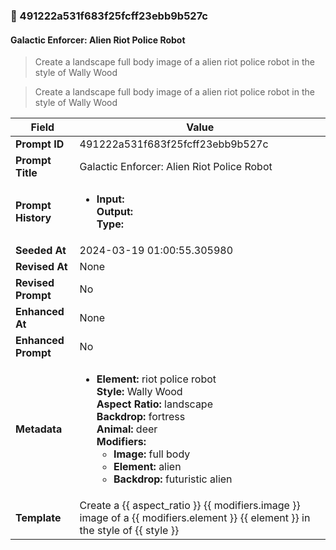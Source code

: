 

### 📜 491222a531f683f25fcff23ebb9b527c

#### Galactic Enforcer: Alien Riot Police Robot

> Create a landscape full body image of a alien riot police robot in the style of Wally Wood

> Create a landscape full body image of a alien riot police robot in the style of Wally Wood

| Field          | Value                                                                                                                                                                      |
|----------------|----------------------------------------------------------------------------------------------------------------------------------------------------------------------------|
| **Prompt ID**  | 491222a531f683f25fcff23ebb9b527c                                                                                                                                                            |
| **Prompt Title**  | Galactic Enforcer: Alien Riot Police Robot                                                                                                                                                            |
| **Prompt History** | <ul><li>**Input:**  <br> **Output:**  <br> **Type:** </li></ul> |
| **Seeded At** | 2024-03-19 01:00:55.305980                                                                                                                                                   |
| **Revised At** | None                                                                                                                                                   |
| **Revised Prompt** | No                                                                                                                                                                      |
| **Enhanced At** | None                                                                                                                                                  |
| **Enhanced Prompt** | No                                                                                                                                                                    |
| **Metadata**   | <ul><li>**Element:** riot police robot <br> **Style:** Wally Wood <br> **Aspect Ratio:** landscape <br> **Backdrop:** fortress <br> **Animal:** deer <br> **Modifiers:**<ul><li>**Image:** full body</li><li>**Element:** alien</li><li>**Backdrop:** futuristic alien</li></ul></li></ul> |
| **Template**   | Create a {{ aspect_ratio }} {{ modifiers.image }} image of a {{ modifiers.element }} {{ element }} in the style of {{ style }}                                                                                                                                           |



